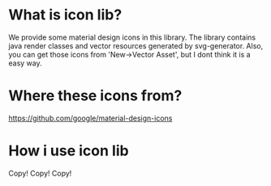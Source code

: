 # What is icon lib?
We provide some material design icons in this library. The library contains java render classes and
vector resources generated by svg-generator. Also, you can get those icons from 'New->Vector Asset',
but I dont think it is a easy way.

# Where these icons from?

https://github.com/google/material-design-icons

# How i use icon lib
Copy! Copy! Copy!